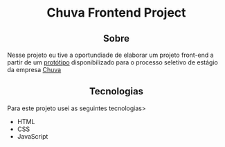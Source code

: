 <H1 align="center">Chuva Frontend Project</H1>
<H2 align="center">Sobre</H2>
<p>Nesse projeto eu tive a oportundiade de elaborar um projeto front-end a partir de um <a href="https://www.figma.com/file/0D27YdXU8ibf0AhsBC2OEm/Chuva---Exercício-Frontend?node-id=0%3A1&t=FA5gVbCYOkgFpUOb-0">protótipo</a> disponibilizado para o processo seletivo de estágio da empresa <a href="https://chuva.net.br">Chuva</a></p>
<H2 align="center">Tecnologias</H2>
<p>Para este projeto usei as seguintes tecnologias>
<ul>
<li>HTML</li>
<li>CSS</li>
<li>JavaScript</li>
</ul>
